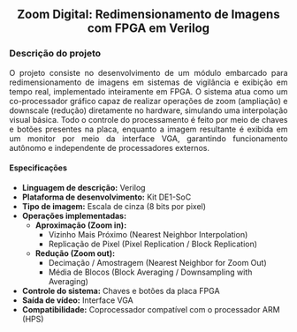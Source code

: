 <h2 align="center">
Zoom Digital: Redimensionamento de Imagens com FPGA em Verilog
</h2>

<h3>
Descrição do projeto
</h3>

<p align="justify">
O projeto consiste no desenvolvimento de um módulo embarcado para redimensionamento de imagens em sistemas de vigilância e exibição em tempo real, implementado inteiramente em FPGA. O sistema atua como um co-processador gráfico capaz de realizar operações de zoom (ampliação) e downscale (redução) diretamente no hardware, simulando uma interpolação visual básica. Todo o controle do processamento é feito por meio de chaves e botões presentes na placa, enquanto a imagem resultante é exibida em um monitor por meio da interface VGA, garantindo funcionamento autônomo e independente de processadores externos.
</p>

<h4>
Especificações
</h4>

- **Linguagem de descrição:** Verilog
- **Plataforma de desenvolvimento:** Kit DE1-SoC
- **Tipo de imagem:** Escala de cinza (8 bits por pixel)
- **Operações implementadas:**
  - **Aproximação (Zoom in):**
    - Vizinho Mais Próximo (Nearest Neighbor Interpolation)
    - Replicação de Pixel (Pixel Replication / Block Replication)
  - **Redução (Zoom out):**
    - Decimação / Amostragem (Nearest Neighbor for Zoom Out)
    - Média de Blocos (Block Averaging / Downsampling with Averaging)
- **Controle do sistema:** Chaves e botões da placa FPGA
- **Saída de vídeo:** Interface VGA
- **Compatibilidade:** Coprocessador compatível com o processador ARM (HPS)
